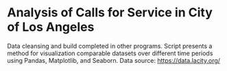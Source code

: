 # Analysis of Calls for Service in City of Los Angeles


Data cleansing and build completed in other programs. Script presents a method for visualization comparable datasets over different time periods using Pandas, Matplotlib, and Seaborn. Data source: https://data.lacity.org/
